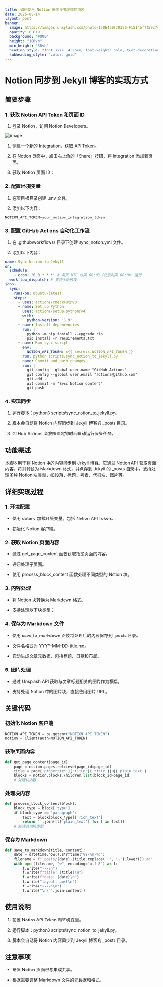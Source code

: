 ```yaml
---
title: 如何使用 Notion 来同步管理你的博客
date: 2025-08-14
layout: post
banner:
  image: https://images.unsplash.com/photo-1506430730356-91514bf7359c?crop=entropy&cs=tinysrgb&fit=max&fm=jpg&ixid=M3w2OTIwMzJ8MHwxfHJhbmRvbXx8fHx8fHx8fDE3NTUxNDE3MDB8&ixlib=rb-4.1.0&q=80&w=1080
  opacity: 0.618
  background: "#000"
  height: "100vh"
  min_height: "38vh"
  heading_style: "font-size: 4.25em; font-weight: bold; text-decoration: underline"
  subheading_style: "color: gold"
---
```


# Notion 同步到 Jekyll 博客的实现方式

## 简要步骤

### 1. 获取 Notion API Token 和页面 ID

1. 登录 Notion，访问 Notion Developers。

![image](https://prod-files-secure.s3.us-west-2.amazonaws.com/a7a0cc5a-89b9-4cda-8686-1fba0ca52f40/d19c1afe-dea5-4312-9333-786b0ba83054/image.png?X-Amz-Algorithm=AWS4-HMAC-SHA256&X-Amz-Content-Sha256=UNSIGNED-PAYLOAD&X-Amz-Credential=ASIAZI2LB466XJHJHWRR%2F20250814%2Fus-west-2%2Fs3%2Faws4_request&X-Amz-Date=20250814T032139Z&X-Amz-Expires=3600&X-Amz-Security-Token=IQoJb3JpZ2luX2VjEPL%2F%2F%2F%2F%2F%2F%2F%2F%2F%2FwEaCXVzLXdlc3QtMiJHMEUCIQDfAYfZUXMzceiCM5lAsYB15TLAMavRu%2FUG9khsgGcg9gIgFD2liULSUw7AouLnvT%2FxAcpqqKuKgTablLSTQDeEhx4q%2FwMIOxAAGgw2Mzc0MjMxODM4MDUiDG4WTVFDTjHhlHqGkircA32jLCvkG4PeX%2FZHVBpFfGh6nr9RVo8htHEjrTysQcVM%2F8HbmfJrsyh%2FZpt695byHdUOyNFrV0gUAbSSqWWfMeA9pGU83KOnEFYbM1jlVmQ1nSFl8FlPqsXg7jT9UEIZXydJ9ULBzWA9fLJGG720C%2FNWetH83KoAUoZG7bjFJKelmVI6Pd%2BMpuUTDIg%2BXo0o2PBzRNeZWxDD0VMpMAQy8ABoiESmCDCrSgrk3U4j1kwWIHNgLU6w8FUd7pDk5UJlv6BOleTvMRYeuVlqlDsl2RsSYUSNyEhMwMW8n63K3QVEY5pd8qQtEjWJu43bMV4DUP61gu5TvX4vXmQxrmfwZc%2BHcyP5sffhYGB%2Bh9cSMSccCGTjZRvqCFZlLYnyVP1mk5XaSo33ZQNzJebO6ZCPMoJC9b%2BD5qGL8jbgB4bVLljPh%2FTjvVcigEy1dFjCWb9WtlhcPH%2BJkxokPvA2EJdMA96FW8GzuS9kS0MOXl8Q4YubpAlvxy7Q%2FP%2B5RrSxSndyuYhIL%2B5JObKhI%2BREYBOksypSDI58IguTjwoVwbNn649JaGHDXXzkrKmx0zafUalV7tSinID3CTxQ6Dicjkmjoua7lOadQd3kiQwPWPd%2Fvp62fa%2FC2d%2FWAI4ZhTECMJyL9cQGOqUBAPQ6%2FZO1cbKypHjsq3G6fVyEFJFFi8vSnhoOdR5HWiaxnC46wIOTfRSzGozK85vYdRXmEwBsjZPOu70nYbrlu4%2FgBP6RXuBYXTOoiCO%2F7yAvg1MULPltPiVvASW%2F%2Byi0k3O%2BSYZwrKJPM12yhZi90qTwmol02wN69c%2BbsA5rnigOu8FW7PRXNMO%2FCSxb0O5CEbJt5%2FagGc%2B5MjOUYsMUkH5QrKFL&X-Amz-Signature=20de0bdd0b9388de134aba573f14011a997e5ac8927e6f7f369a71b0c0c7af0d&X-Amz-SignedHeaders=host&x-amz-checksum-mode=ENABLED&x-id=GetObject)

1. 创建一个新的 Integration，获取 API Token。

1. 在 Notion 页面中，点击右上角的「Share」按钮，将 Integration 添加到页面。

1. 获取 Notion 页面 ID：


### 2. 配置环境变量

1. 在项目根目录创建 .env 文件。

1. 添加以下内容：

```javascript
NOTION_API_TOKEN=your_notion_integration_token
```

### 3. 配置 GitHub Actions 自动化工作流

1. 在 .github/workflows/ 目录下创建 sync_notion.yml 文件。

1. 添加以下内容：

```yaml
name: Sync Notion to Jekyll
on:
  schedule:
    - cron: '0 0 * * *' # 每天 UTC 时间 00:00（北京时间 08:00）运行
  workflow_dispatch: # 支持手动触发
jobs:
  sync:
    runs-on: ubuntu-latest
    steps:
      - uses: actions/checkout@v3
      - name: Set up Python
        uses: actions/setup-python@v4
        with:
          python-version: '3.9'
      - name: Install dependencies
        run: |
          python -m pip install --upgrade pip
          pip install -r requirements.txt
      - name: Run sync script
        env:
          NOTION_API_TOKEN: ${{ secrets.NOTION_API_TOKEN }}
        run: python scripts/sync_notion_to_jekyll.py
      - name: Commit and push changes
        run: |
          git config --global user.name "GitHub Actions"
          git config --global user.email "actions@github.com"
          git add .
          git commit -m "Sync Notion content"
          git push
```

### 4. 实现同步

1. 运行脚本：python3 scripts/sync_notion_to_jekyll.py。

1. 脚本会自动将 Notion 内容同步到 Jekyll 博客的 _posts 目录。

1. GitHub Actions 会按照设定的时间自动运行同步任务。

## 功能概述

本脚本用于将 Notion 中的内容同步到 Jekyll 博客。它通过 Notion API 获取页面内容，将其转换为 Markdown 格式，并保存到 Jekyll 的 _posts 目录中。支持处理多种 Notion 块类型，如段落、标题、列表、代码块、图片等。

## 详细实现过程

### 1. 环境配置

- 使用 dotenv 加载环境变量，包括 Notion API Token。

- 初始化 Notion 客户端。

### 2. 获取 Notion 页面内容

- 通过 get_page_content 函数获取指定页面的内容。

- 递归处理子页面。

- 使用 process_block_content 函数处理不同类型的 Notion 块。

### 3. 内容处理

- 将 Notion 块转换为 Markdown 格式。

- 支持处理以下块类型：


### 4. 保存为 Markdown 文件

- 使用 save_to_markdown 函数将处理后的内容保存到 _posts 目录。

- 文件名格式为 YYYY-MM-DD-title.md。

- 自动生成文章元数据，包括标题、日期和布局。

### 5. 图片处理

- 通过 Unsplash API 获取与文章标题相关的图片作为横幅。

- 支持处理 Notion 中的图片块，直接使用图片 URL。

## 关键代码

### 初始化 Notion 客户端

```python
NOTION_API_TOKEN = os.getenv("NOTION_API_TOKEN")
notion = Client(auth=NOTION_API_TOKEN)
```

### 获取页面内容

```python
def get_page_content(page_id):
    page = notion.pages.retrieve(page_id=page_id)
    title = page['properties']['title']['title'][0]['plain_text']
    blocks = notion.blocks.children.list(block_id=page_id)
    # 处理块内容
```

### 处理块内容

```python
def process_block_content(block):
    block_type = block['type']
    if block_type == 'paragraph':
        text = block[block_type]['rich_text']
        return ''.join([t['plain_text'] for t in text])
    # 处理其他块类型
```

### 保存为 Markdown

```python
def save_to_markdown(title, content):
    date = datetime.now().strftime("%Y-%m-%d")
    filename = f"_posts/{date}-{title.replace(' ', '-').lower()}.md"
    with open(filename, "w", encoding="utf-8") as f:
        f.write("---\n")
        f.write(f"title: {title}\n")
        f.write(f"date: {date}\n")
        f.write("layout: post\n")
        f.write("---\n\n")
        f.write("\n\n".join(content))
```

## 使用说明

1. 配置 Notion API Token 和环境变量。

1. 运行脚本：python3 scripts/sync_notion_to_jekyll.py。

1. 脚本会自动将 Notion 内容同步到 Jekyll 博客的 _posts 目录。

## 注意事项

- 确保 Notion 页面已与集成共享。

- 根据需要调整 Markdown 文件的元数据和格式。